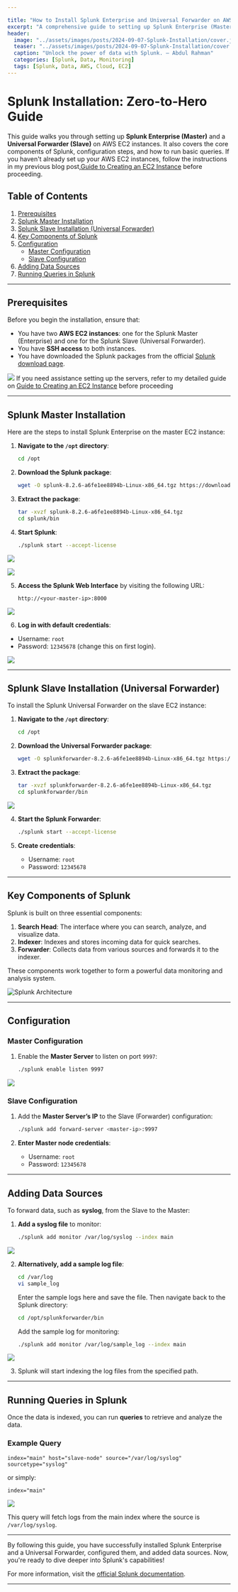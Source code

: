 ```yaml
---

title: "How to Install Splunk Enterprise and Universal Forwarder on AWS EC2"
excerpt: "A comprehensive guide to setting up Splunk Enterprise (Master) and Universal Forwarder (Slave) on AWS EC2, covering configuration and running queries."
header:
  image: "../assets/images/posts/2024-09-07-Splunk-Installation/cover.jpg"
  teaser: "../assets/images/posts/2024-09-07-Splunk-Installation/cover.jpg"
  caption: "Unlock the power of data with Splunk. — Abdul Rahman"
  categories: [Splunk, Data, Monitoring]
  tags: [Splunk, Data, AWS, Cloud, EC2]
---
```


# Splunk Installation: Zero-to-Hero Guide

This guide walks you through setting up **Splunk Enterprise (Master)** and a **Universal Forwarder (Slave)** on AWS EC2 instances. It also covers the core components of Splunk, configuration steps, and how to run basic queries. If you haven't already set up your AWS EC2 instances, follow the instructions in my previous blog post,[Guide to Creating an EC2 Instance](https://abdulrahmanh.com/blog/How-to-Create-an-AWS-EC2-Instance) before proceeding.

## Table of Contents
1. [Prerequisites](#prerequisites)
2. [Splunk Master Installation](#splunk-master-installation)
3. [Splunk Slave Installation (Universal Forwarder)](#splunk-slave-installation-universal-forwarder)
4. [Key Components of Splunk](#key-components-of-splunk)
5. [Configuration](#configuration)
   - [Master Configuration](#master-configuration)
   - [Slave Configuration](#slave-configuration)
6. [Adding Data Sources](#adding-data-sources)
7. [Running Queries in Splunk](#running-queries-in-splunk)

---

## Prerequisites

Before you begin the installation, ensure that:
- You have two **AWS EC2 instances**: one for the Splunk Master (Enterprise) and one for the Splunk Slave (Universal Forwarder).
- You have **SSH access** to both instances.
- You have downloaded the Splunk packages from the official [Splunk download page](https://www.splunk.com/en_us/download.html).

![](../assets/images/posts/2024-09-07-Splunk-Installation/1.jpg)
If you need assistance setting up the servers, refer to my detailed guide on [Guide to Creating an EC2 Instance](https://abdulrahmanh.com/blog/How-to-Create-an-AWS-EC2-Instance) before proceeding

---

## Splunk Master Installation

Here are the steps to install Splunk Enterprise on the master EC2 instance:

1. **Navigate to the `/opt` directory**:
   ```bash
   cd /opt
   ```

2. **Download the Splunk package**:
   ```bash
   wget -O splunk-8.2.6-a6fe1ee8894b-Linux-x86_64.tgz https://download.splunk.com/products/splunk/releases/8.2.6/linux/splunk-8.2.6-a6fe1ee8894b-Linux-x86_64.tgz
   ```

3. **Extract the package**:
   ```bash
   tar -xvzf splunk-8.2.6-a6fe1ee8894b-Linux-x86_64.tgz
   cd splunk/bin
   ```

4. **Start Splunk**:
   ```bash
   ./splunk start --accept-license
   ```
![](../assets/images/posts/2024-09-07-Splunk-Installation/2.jpg)

![](../assets/images/posts/2024-09-07-Splunk-Installation/3.jpg)   

5. **Access the Splunk Web Interface** by visiting the following URL:
   ```plaintext
   http://<your-master-ip>:8000
   ```
![](../assets/images/posts/2024-09-07-Splunk-Installation/4.jpg)   

 6. **Log in with default credentials**:
   - Username: `root`
   - Password: `12345678` (change this on first login).

![](../assets/images/posts/2024-09-07-Splunk-Installation/5.jpg)   

---

## Splunk Slave Installation (Universal Forwarder)

To install the Splunk Universal Forwarder on the slave EC2 instance:

1. **Navigate to the `/opt` directory**:
   ```bash
   cd /opt
   ```

2. **Download the Universal Forwarder package**:
   ```bash
   wget -O splunkforwarder-8.2.6-a6fe1ee8894b-Linux-x86_64.tgz https://download.splunk.com/products/universalforwarder/releases/8.2.6/linux/splunkforwarder-8.2.6-a6fe1ee8894b-Linux-x86_64.tgz
   ```

3. **Extract the package**:
   ```bash
   tar -xvzf splunkforwarder-8.2.6-a6fe1ee8894b-Linux-x86_64.tgz
   cd splunkforwarder/bin
   ```
![](../assets/images/posts/2024-09-07-Splunk-Installation/6.jpg)   

4. **Start the Splunk Forwarder**:
   ```bash
   ./splunk start --accept-license
   ```

5. **Create credentials**:
   - Username: `root`
   - Password: `12345678`
     
---

## Key Components of Splunk

Splunk is built on three essential components:

1. **Search Head**: The interface where you can search, analyze, and visualize data.
2. **Indexer**: Indexes and stores incoming data for quick searches.
3. **Forwarder**: Collects data from various sources and forwards it to the indexer.

These components work together to form a powerful data monitoring and analysis system.

![Splunk Architecture](../assets/images/posts/2024-09-07-Splunk-Installation/11.jpg)

---

## Configuration

### Master Configuration

1. Enable the **Master Server** to listen on port `9997`:
   ```bash
   ./splunk enable listen 9997
   ```
![](../assets/images/posts/2024-09-07-Splunk-Installation/7.jpg)   

### Slave Configuration

1. Add the **Master Server’s IP** to the Slave (Forwarder) configuration:
   ```bash
   ./splunk add forward-server <master-ip>:9997
   ```

2. **Enter Master node credentials**:
   - Username: `root`
   - Password: `12345678`

---

## Adding Data Sources

To forward data, such as **syslog**, from the Slave to the Master:

1. **Add a syslog file** to monitor:
   ```bash
   ./splunk add monitor /var/log/syslog --index main
   ```
![](../assets/images/posts/2024-09-07-Splunk-Installation/8.jpg)   

2. **Alternatively, add a sample log file**:
   ```bash
   cd /var/log
   vi sample_log
   ```

   Enter the sample logs here and save the file. Then navigate back to the Splunk directory:

   ```bash
   cd /opt/splunkforwarder/bin
   ```

   Add the sample log for monitoring:
   ```bash
   ./splunk add monitor /var/log/sample_log --index main
   ```
![](../assets/images/posts/2024-09-07-Splunk-Installation/9.jpg)   

3. Splunk will start indexing the log files from the specified path.


---

## Running Queries in Splunk

Once the data is indexed, you can run **queries** to retrieve and analyze the data.

### Example Query
```spl
index="main" host="slave-node" source="/var/log/syslog" sourcetype="syslog"
```
or simply:
```spl
index="main"
```
![](../assets/images/posts/2024-09-07-Splunk-Installation/10.jpg)

This query will fetch logs from the main index where the source is `/var/log/syslog`.

---

By following this guide, you have successfully installed Splunk Enterprise and a Universal Forwarder, configured them, and added data sources. Now, you're ready to dive deeper into Splunk's capabilities!

For more information, visit the [official Splunk documentation](https://docs.splunk.com/).

---

